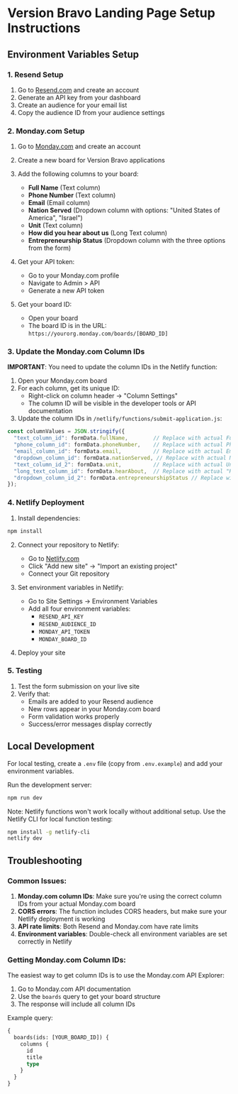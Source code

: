 # Version Bravo Landing Page Setup Instructions

## Environment Variables Setup

### 1. Resend Setup
1. Go to [Resend.com](https://resend.com) and create an account
2. Generate an API key from your dashboard
3. Create an audience for your email list
4. Copy the audience ID from your audience settings

### 2. Monday.com Setup
1. Go to [Monday.com](https://monday.com) and create an account
2. Create a new board for Version Bravo applications
3. Add the following columns to your board:
   - **Full Name** (Text column)
   - **Phone Number** (Text column) 
   - **Email** (Email column)
   - **Nation Served** (Dropdown column with options: "United States of America", "Israel")
   - **Unit** (Text column)
   - **How did you hear about us** (Long Text column)
   - **Entrepreneurship Status** (Dropdown column with the three options from the form)

4. Get your API token:
   - Go to your Monday.com profile
   - Navigate to Admin > API
   - Generate a new API token

5. Get your board ID:
   - Open your board
   - The board ID is in the URL: `https://yourorg.monday.com/boards/[BOARD_ID]`

### 3. Update the Monday.com Column IDs

**IMPORTANT**: You need to update the column IDs in the Netlify function:

1. Open your Monday.com board
2. For each column, get its unique ID:
   - Right-click on column header → "Column Settings"
   - The column ID will be visible in the developer tools or API documentation
3. Update the column IDs in `/netlify/functions/submit-application.js`:

```javascript
const columnValues = JSON.stringify({
  "text_column_id": formData.fullName,        // Replace with actual Full Name column ID
  "phone_column_id": formData.phoneNumber,    // Replace with actual Phone column ID
  "email_column_id": formData.email,          // Replace with actual Email column ID
  "dropdown_column_id": formData.nationServed, // Replace with actual Nation Served column ID
  "text_column_id_2": formData.unit,          // Replace with actual Unit column ID
  "long_text_column_id": formData.hearAbout,  // Replace with actual "How did you hear" column ID
  "dropdown_column_id_2": formData.entrepreneurshipStatus // Replace with actual Status column ID
});
```

### 4. Netlify Deployment

1. Install dependencies:
```bash
npm install
```

2. Connect your repository to Netlify:
   - Go to [Netlify.com](https://netlify.com)
   - Click "Add new site" → "Import an existing project"
   - Connect your Git repository

3. Set environment variables in Netlify:
   - Go to Site Settings → Environment Variables
   - Add all four environment variables:
     - `RESEND_API_KEY`
     - `RESEND_AUDIENCE_ID`  
     - `MONDAY_API_TOKEN`
     - `MONDAY_BOARD_ID`

4. Deploy your site

### 5. Testing

1. Test the form submission on your live site
2. Verify that:
   - Emails are added to your Resend audience
   - New rows appear in your Monday.com board
   - Form validation works properly
   - Success/error messages display correctly

## Local Development

For local testing, create a `.env` file (copy from `.env.example`) and add your environment variables.

Run the development server:
```bash
npm run dev
```

Note: Netlify functions won't work locally without additional setup. Use the Netlify CLI for local function testing:

```bash
npm install -g netlify-cli
netlify dev
```

## Troubleshooting

### Common Issues:

1. **Monday.com column IDs**: Make sure you're using the correct column IDs from your actual Monday.com board
2. **CORS errors**: The function includes CORS headers, but make sure your Netlify deployment is working
3. **API rate limits**: Both Resend and Monday.com have rate limits
4. **Environment variables**: Double-check all environment variables are set correctly in Netlify

### Getting Monday.com Column IDs:

The easiest way to get column IDs is to use the Monday.com API Explorer:
1. Go to Monday.com API documentation
2. Use the `boards` query to get your board structure
3. The response will include all column IDs

Example query:
```graphql
{
  boards(ids: [YOUR_BOARD_ID]) {
    columns {
      id
      title
      type
    }
  }
}
```